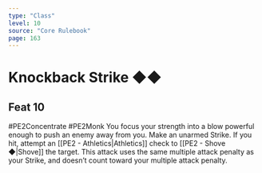 ```yaml
---
type: "Class"
level: 10
source: "Core Rulebook"
page: 163
---
```

# Knockback Strike ◆◆
## Feat 10
#PE2Concentrate #PE2Monk
You focus your strength into a blow powerful enough to push an enemy away from you. Make an unarmed Strike. If you hit, attempt an [[PE2 - Athletics|Athletics]] check to [[PE2 - Shove ◆|Shove]] the target. This attack uses the same multiple attack penalty as your Strike, and doesn’t count toward your multiple attack penalty.